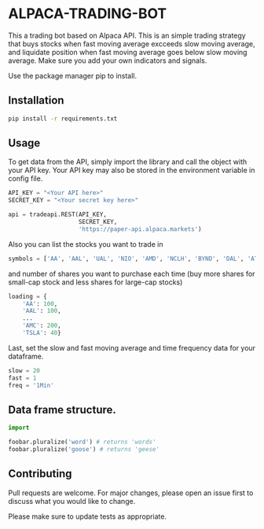 # ALPACA-TRADING-BOT
This a trading bot based on Alpaca API. This is an simple trading strategy that buys stocks when fast moving average excceeds slow moving average, and liquidate position when fast moving average goes below slow moving average. Make sure you add your own indicators and signals.

Use the package manager pip to install.
## Installation
```bash
pip install -r requirements.txt
```

## Usage
To get data from the API, simply import the library and call the object with your API key. Your API key may also be stored in the environment variable in config file.
```python
API_KEY = "<Your API here>"
SECRET_KEY = "<Your secret key here>"

api = tradeapi.REST(API_KEY,
                    SECRET_KEY,
                    'https://paper-api.alpaca.markets')
```
Also you can list the stocks you want to trade in 
```python
symbols = ['AA', 'AAL', 'UAL', 'NIO', 'AMD', 'NCLH', 'BYND', 'DAL', 'ATVI', 'WORK', 'VIRT', 'AAPL', 'AMC', 'TSLA']
```
and number of shares you want to purchase each time (buy more shares for small-cap stock and less shares for large-cap stocks)
```python
loading = {
    'AA': 100,
    'AAL': 100,
    ... 
    'AMC': 200,
    'TSLA': 40}
```
Last, set the slow and fast moving average and time frequency data for your dataframe.
```python
slow = 20
fast = 1
freq = '1Min'
```

## Data frame structure.


```python
import 

foobar.pluralize('word') # returns 'words'
foobar.pluralize('goose') # returns 'geese'
```

## Contributing
Pull requests are welcome. For major changes, please open an issue first to discuss what you would like to change.

Please make sure to update tests as appropriate.
